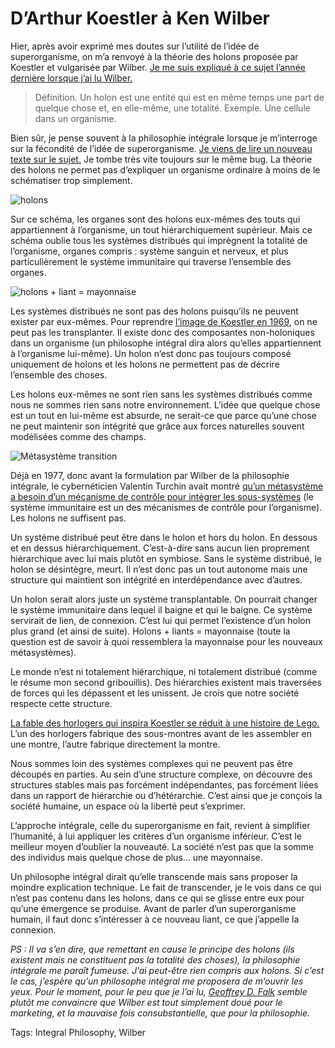 # D’Arthur Koestler à Ken Wilber

Hier, après avoir exprimé mes doutes sur l’utilité de l’idée de superorganisme, on m’a renvoyé à la théorie des holons proposée par Koestler et vulgarisée par Wilber. [Je me suis expliqué à ce sujet l’année dernière lorsque j’ai lu Wilber.](/2008/10/02/de-l%E2%80%99idealisme-a-la-complexite/)

> Définition. Un holon est une entité qui est en même temps une part de quelque chose et, en elle-même, une totalité. Exemple. Une cellule dans un organisme.

Bien sûr, je pense souvent à la philosophie intégrale lorsque je m’interroge sur la fécondité de l’idée de superorganisme. [Je viens de lire un nouveau texte sur le sujet.](http://www.integralworld.net/edwards13.html) Je tombe très vite toujours sur le même bug. La théorie des holons ne permet pas d’expliquer un organisme ordinaire à moins de le schématiser trop simplement.

![holons](https://tcrouzet.com/images_tc/2009/08/holon1.jpg)

Sur ce schéma, les organes sont des holons eux-mêmes des touts qui appartiennent à l’organisme, un tout hiérarchiquement supérieur. Mais ce schéma oublie tous les systèmes distribués qui imprègnent la totalité de l’organisme, organes compris : système sanguin et nerveux, et plus particulièrement le système immunitaire qui traverse l’ensemble des organes.

![holons + liant = mayonnaise](https://tcrouzet.com/images_tc/2009/08/holon2.jpg)

Les systèmes distribués ne sont pas des holons puisqu’ils ne peuvent exister par eux-mêmes. Pour reprendre [l’image de Koestler en 1969](http://www.panarchy.org/koestler/holon.1969.html), on ne peut pas les transplanter. Il existe donc des composantes non-holoniques dans un organisme (un philosophe intégral dira alors qu’elles appartiennent à l’organisme lui-même). Un holon n’est donc pas toujours composé uniquement de holons et les holons ne permettent pas de décrire l’ensemble des choses.

Les holons eux-mêmes ne sont rien sans les systèmes distribués comme nous ne sommes rien sans notre environnement. L’idée que quelque chose est un tout en lui-même est absurde, ne serait-ce que parce qu’une chose ne peut maintenir son intégrité que grâce aux forces naturelles souvent modélisées comme des champs.

![Métasystème transition](https://tcrouzet.com/images_tc/2009/08/holon3.gif)

Déjà en 1977, donc avant la formulation par Wilber de la philosophie intégrale, le cybernéticien Valentin Turchin avait montré [qu’un métasystème a besoin d’un mécanisme de contrôle pour intégrer les sous-systèmes](http://pespmc1.vub.ac.be/MST.html) (le système immunitaire est un des mécanismes de contrôle pour l’organisme). Les holons ne suffisent pas.

Un système distribué peut être dans le holon et hors du holon. En dessous et en dessus hiérarchiquement. C’est-à-dire sans aucun lien proprement hiérarchique avec lui mais plutôt en symbiose. Sans le système distribué, le holon se désintègre, meurt. Il n’est donc pas un tout autonome mais une structure qui maintient son intégrité en interdépendance avec d’autres.

Un holon serait alors juste un système transplantable. On pourrait changer le système immunitaire dans lequel il baigne et qui le baigne. Ce système servirait de lien, de connexion. C’est lui qui permet l’existence d’un holon plus grand (et ainsi de suite). Holons + liants = mayonnaise (toute la question est de savoir à quoi ressemblera la mayonnaise pour les nouveaux métasystèmes).

Le monde n’est ni totalement hiérarchique, ni totalement distribué (comme le résume mon second gribouillis). Des hiérarchies existent mais traversées de forces qui les dépassent et les unissent. Je crois que notre société respecte cette structure.

[La fable des horlogers qui inspira Koestler se réduit à une histoire de Lego.](http://www.integralworld.net/edwards13.html) L’un des horlogers fabrique des sous-montres avant de les assembler en une montre, l’autre fabrique directement la montre.

Nous sommes loin des systèmes complexes qui ne peuvent pas être découpés en parties. Au sein d’une structure complexe, on découvre des structures stables mais pas forcément indépendantes, pas forcément liées dans un rapport de hiérarchie ou d’hétérarchie. C’est ainsi que je conçois la société humaine, un espace où la liberté peut s’exprimer.

L’approche intégrale, celle du superorganisme en fait, revient à simplifier l’humanité, à lui appliquer les critères d’un organisme inférieur. C’est le meilleur moyen d’oublier la nouveauté. La société n’est pas que la somme des individus mais quelque chose de plus… une mayonnaise.

Un philosophe intégral dirait qu’elle transcende mais sans proposer la moindre explication technique. Le fait de transcender, je le vois dans ce qui n’est pas contenu dans les holons, dans ce qui se glisse entre eux pour qu’une émergence se produise. Avant de parler d’un superorganisme humain, il faut donc s’intéresser à ce nouveau liant, ce que j’appelle la connexion.

*PS : Il va s’en dire, que remettant en cause le principe des holons (ils existent mais ne constituent pas la totalité des choses), la philosophie intégrale me paraît fumeuse. J’ai peut-être rien compris aux holons. Si c’est le cas, j’espère qu’un philosophe intégral me proposera de m’ouvrir les yeux. Pour le moment, pour le peu que je l’ai lu, [Geoffrey D. Falk](http://www.normaneinsteinbook.com/) semble plutôt me convaincre que Wilber est tout simplement doué pour le marketing, et la mauvaise fois consubstantielle, que pour la philosophie.*

Tags: Integral Philosophy, Wilber